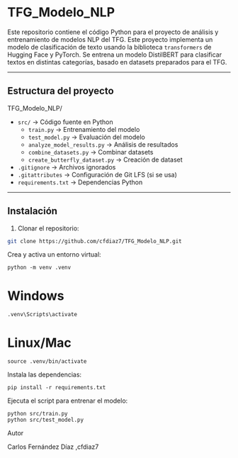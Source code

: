 # TFG_Modelo_NLP

Este repositorio contiene el código Python para el proyecto de análisis y entrenamiento de modelos NLP del TFG.
Este proyecto implementa un modelo de clasificación de texto usando la biblioteca `transformers` de Hugging Face y PyTorch. Se entrena un modelo DistilBERT para clasificar textos en distintas categorías, basado en datasets preparados para el TFG.

---

## Estructura del proyecto

TFG_Modelo_NLP/
- `src/` → Código fuente en Python
  - `train.py` → Entrenamiento del modelo
  - `test_model.py` → Evaluación del modelo
  - `analyze_model_results.py` → Análisis de resultados
  - `combine_datasets.py` → Combinar datasets
  - `create_butterfly_dataset.py` → Creación de dataset
- `.gitignore` → Archivos ignorados
- `.gitattributes` → Configuración de Git LFS (si se usa)
- `requirements.txt` → Dependencias Python

---

## Instalación

1. Clonar el repositorio: 

```bash
git clone https://github.com/cfdiaz7/TFG_Modelo_NLP.git
```

Crea y activa un entorno virtual:

    python -m venv .venv
# Windows
    .venv\Scripts\activate
# Linux/Mac
    source .venv/bin/activate

Instala las dependencias:

    pip install -r requirements.txt

Ejecuta el script para entrenar el modelo:

    python src/train.py
    python src/test_model.py

Autor

Carlos Fernández Díaz
,cfdiaz7
